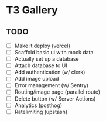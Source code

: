 # T3 Gallery

## TODO

- [ ] Make it deploy (vercel)
- [ ] Scaffold basic ui with mock data
- [ ] Actually set up a database
- [ ] Attach database to UI
- [ ] Add authentication (w/ clerk)
- [ ] Add image upload
- [ ] Error management (w/ Sentry)
- [ ] Routing/image page (parallel route)
- [ ] Delete button (w/ Server Actions)
- [ ] Analytics (posthog)
- [ ] Ratelimiting (upstash)
